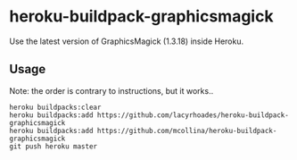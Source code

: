heroku-buildpack-graphicsmagick
===========================

Use the latest version of GraphicsMagick (1.3.18) inside Heroku.

## Usage

Note: the order is contrary to instructions, but it works..

```
heroku buildpacks:clear
heroku buildpacks:add https://github.com/lacyrhoades/heroku-buildpack-graphicsmagick
heroku buildpacks:add https://github.com/mcollina/heroku-buildpack-graphicsmagick
git push heroku master
```